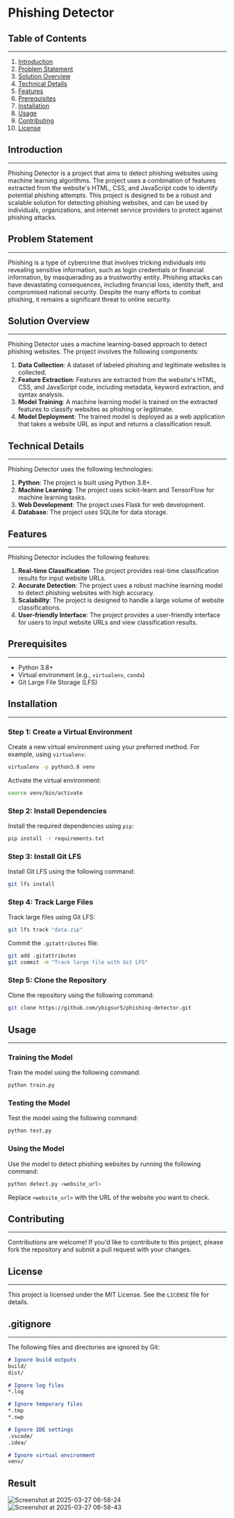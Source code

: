 # Phishing Detector

## Table of Contents
-----------------

1. [Introduction](#introduction)
2. [Problem Statement](#problem-statement)
3. [Solution Overview](#solution-overview)
4. [Technical Details](#technical-details)
5. [Features](#features)
6. [Prerequisites](#prerequisites)
7. [Installation](#installation)
8. [Usage](#usage)
9. [Contributing](#contributing)
10. [License](#license)

## Introduction
---------------

Phishing Detector is a project that aims to detect phishing websites using machine learning algorithms. The project uses a combination of features extracted from the website's HTML, CSS, and JavaScript code to identify potential phishing attempts. This project is designed to be a robust and scalable solution for detecting phishing websites, and can be used by individuals, organizations, and internet service providers to protect against phishing attacks.

## Problem Statement
-------------------

Phishing is a type of cybercrime that involves tricking individuals into revealing sensitive information, such as login credentials or financial information, by masquerading as a trustworthy entity. Phishing attacks can have devastating consequences, including financial loss, identity theft, and compromised national security. Despite the many efforts to combat phishing, it remains a significant threat to online security.

## Solution Overview
-------------------

Phishing Detector uses a machine learning-based approach to detect phishing websites. The project involves the following components:

1. **Data Collection**: A dataset of labeled phishing and legitimate websites is collected.
2. **Feature Extraction**: Features are extracted from the website's HTML, CSS, and JavaScript code, including metadata, keyword extraction, and syntax analysis.
3. **Model Training**: A machine learning model is trained on the extracted features to classify websites as phishing or legitimate.
4. **Model Deployment**: The trained model is deployed as a web application that takes a website URL as input and returns a classification result.

## Technical Details
-------------------

Phishing Detector uses the following technologies:

1. **Python**: The project is built using Python 3.8+.
2. **Machine Learning**: The project uses scikit-learn and TensorFlow for machine learning tasks.
3. **Web Development**: The project uses Flask for web development.
4. **Database**: The project uses SQLite for data storage.

## Features
------------

Phishing Detector includes the following features:

1. **Real-time Classification**: The project provides real-time classification results for input website URLs.
2. **Accurate Detection**: The project uses a robust machine learning model to detect phishing websites with high accuracy.
3. **Scalability**: The project is designed to handle a large volume of website classifications.
4. **User-friendly Interface**: The project provides a user-friendly interface for users to input website URLs and view classification results.

## Prerequisites
----------------

* Python 3.8+
* Virtual environment (e.g., `virtualenv`, `conda`)
* Git Large File Storage (LFS)

## Installation
--------------

### Step 1: Create a Virtual Environment

Create a new virtual environment using your preferred method. For example, using `virtualenv`:
```bash
virtualenv -p python3.8 venv
```
Activate the virtual environment:
```bash
source venv/bin/activate
```
### Step 2: Install Dependencies

Install the required dependencies using `pip`:
```bash
pip install -r requirements.txt
```
### Step 3: Install Git LFS

Install Git LFS using the following command:
```bash
git lfs install
```
### Step 4: Track Large Files

Track large files using Git LFS:
```bash
git lfs track "data.zip"
```
Commit the `.gitattributes` file:
```bash
git add .gitattributes
git commit -m "Track large file with Git LFS"
```
### Step 5: Clone the Repository

Clone the repository using the following command:
```bash
git clone https://github.com/ybigsur5/phishing-detector.git
```
## Usage
-----

### Training the Model

Train the model using the following command:
```bash
python train.py
```
### Testing the Model

Test the model using the following command:
```bash
python test.py
```
### Using the Model

Use the model to detect phishing websites by running the following command:
```bash
python detect.py <website_url>
```
Replace `<website_url>` with the URL of the website you want to check.

## Contributing
------------

Contributions are welcome! If you'd like to contribute to this project, please fork the repository and submit a pull request with your changes.

## License
-------

This project is licensed under the MIT License. See the `LICENSE` file for details.

## .gitignore
------------

The following files and directories are ignored by Git:
```markdown
# Ignore build outputs
build/
dist/

# Ignore log files
*.log

# Ignore temporary files
*.tmp
*.swp

# Ignore IDE settings
.vscode/
.idea/

# Ignore virtual environment
venv/
```
## Result

![Screenshot at 2025-03-27 06-58-24](https://github.com/user-attachments/assets/5c32b1f3-d83c-43a5-87e2-373283e88756)
![Screenshot at 2025-03-27 06-58-43](https://github.com/user-attachments/assets/608a5368-f8ba-47d3-926b-2d94285f7544)

